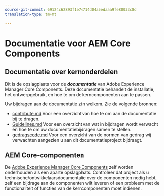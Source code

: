 ```yaml
---
source-git-commit: 69124c62893f1e74714d04a5edaaa9fe80033c8d
translation-type: tm+mt

---
```

# Documentatie voor AEM Core Components

## Documentatie over kernonderdelen

Dit is de opslagplaats voor de ***documentatie*** van Adobe Experience Manager Core Components. Deze documentatie behandelt de installatie, het ontwerpgebruik, en hoe te om de kerncomponenten aan te passen.

Uw bijdragen aan de documentatie zijn welkom. Zie de volgende bronnen:

* [contribute.md](contributing.md) Voor een overzicht van hoe te om aan de documentatie bij te dragen.
* [Guidelines.md](guidelines.md) Voor een overzicht van wat in bijdragen wordt verwacht en hoe te om uw documentatiebijdragen samen te stellen.
* [gedragscode.md](code-of-conduct.md) Voor een overzicht van de normen van gedrag wij verwachten aangezien u aan dit documentatieproject bijdraagt.

## AEM Core-componenten

De [Adobe Experience Manager Core Components](https://github.com/adobe/aem-core-wcm-components) zelf worden onderhouden als een aparte opslagplaats. Controleer dat project als u technische/ontwikkelaarsdocumentatie over de componenten nodig hebt, zelf een bijdrage aan de componenten wilt leveren of een probleem met de functionaliteit of functies van de kerncomponenten moet indienen.